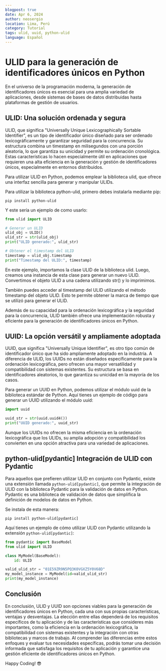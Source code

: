 ```yaml
---
blogpost: true
date: Apr 6, 2024
author: neosergio
location: Lima, Perú
category: Tutorial
tags: ulid, uuid, python-ulid
language: Español
---
```


# ULID para la generación de identificadores únicos en Python

En el universo de la programación moderna, la generación de identificadores únicos es esencial para una amplia variedad de aplicaciones, desde sistemas de bases de datos distribuidas hasta plataformas de gestión de usuarios.

## ULID: Una solución ordenada y segura

ULID, que significa "Universally Unique Lexicographically Sortable Identifier", es un tipo de identificador único diseñado para ser ordenado lexicográficamente y garantizar seguridad para la concurrencia. Su estructura combina un timestamp en milisegundos con una porción aleatoria, lo que garantiza su unicidad y permite su ordenación cronológica. Estas características lo hacen especialmente útil en aplicaciones que requieren una alta eficiencia en la generación y gestión de identificadores únicos, especialmente en entornos distribuidos.

Para utilizar ULID en Python, podemos emplear la biblioteca ulid, que ofrece una interfaz sencilla para generar y manipular ULIDs.

Para utilizar la biblioteca python-ulid, primero debes instalarla mediante pip:

```shell
pip install python-ulid
```

Y este sería un ejemplo de como usarlo:

```python
from ulid import ULID

# Generar un ULID
ulid_obj = ULID()
ulid_str = str(ulid_obj)
print("ULID generado:", ulid_str)

# Obtener el timestamp del ULID
timestamp = ulid_obj.timestamp
print("Timestamp del ULID:", timestamp)
```

En este ejemplo, importamos la clase ULID de la biblioteca ulid. Luego, creamos una instancia de esta clase para generar un nuevo ULID. Convertimos el objeto ULID a una cadena utilizando str() y lo imprimimos.

También puedes acceder al timestamp del ULID utilizando el método timestamp del objeto ULID. Esto te permite obtener la marca de tiempo que se utilizó para generar el ULID.

Además de su capacidad para la ordenación lexicográfica y la seguridad para la concurrencia, ULID también ofrece una implementación robusta y eficiente para la generación de identificadores únicos en Python.

## UUID: La opción versátil y ampliamente adoptada

UUID, que significa "Universally Unique Identifier", es otro tipo común de identificador único que ha sido ampliamente adoptado en la industria. A diferencia de ULID, los UUIDs no están diseñados específicamente para la ordenación lexicográfica, pero ofrecen una mayor versatilidad y compatibilidad con sistemas existentes. Su estructura se basa en identificadores aleatorios, lo que garantiza su unicidad en la mayoría de los casos.

Para generar un UUID en Python, podemos utilizar el módulo uuid de la biblioteca estándar de Python. Aquí tienes un ejemplo de código para generar un UUID utilizando el módulo uuid:

```python
import uuid

uuid_str = str(uuid.uuid4())
print("UUID generado:", uuid_str)
```

Aunque los UUIDs no ofrecen la misma eficiencia en la ordenación lexicográfica que los ULIDs, su amplia adopción y compatibilidad los convierten en una opción atractiva para una variedad de aplicaciones.

## python-ulid[pydantic] Integración de ULID con Pydantic

Para aquellos que prefieren utilizar ULID en conjunto con Pydantic, existe una extensión llamada `python-ulid[pydantic]`, que permite la integración de ULID con la biblioteca Pydantic para la validación de datos en Python. Pydantic es una biblioteca de validación de datos que simplifica la definición de modelos de datos en Python.

Se instala de esta manera:

```shell
pip install python-ulid[pydantic]
```

Aquí tienes un ejemplo de cómo utilizar ULID con Pydantic utilizando la extensión `python-ulid[pydantic]`:

```python
from pydantic import BaseModel
from ulid import ULID

class MyModel(BaseModel):
    id: ULID

valid_ulid_str = "01E59ZR9N5PQ3K0VGXZ5Y0V68D"
my_model_instance = MyModel(id=valid_ulid_str)
print(my_model_instance)
```

## Conclusión

En conclusión, ULID y UUID son opciones viables para la generación de identificadores únicos en Python, cada una con sus propias características, ventajas y desventajas. La elección entre ellas dependerá de los requisitos específicos de tu aplicación y de las características que consideres más importantes, como la eficiencia en la ordenación lexicográfica, la compatibilidad con sistemas existentes y la integración con otras bibliotecas y marcos de trabajo. Al comprender las diferencias entre estos enfoques y evaluar tus necesidades específicas, podrás tomar una decisión informada que satisfaga los requisitos de tu aplicación y garantice una gestión eficiente de identificadores únicos en Python.

Happy Coding! 😎




